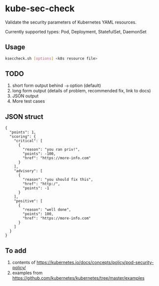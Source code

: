 # kube-sec-check

Validate the security parameters of Kubernetes YAML resources.

Currently supported types: Pod, Deployment, StatefulSet, DaemonSet

## Usage

```bash
kseccheck.sh [options] <k8s resource file>
```


## TODO

1. short form output behind `-o` option (default)
1. long form output (details of problem, recommended fix, link to docs)
1. JSON output
1. More test cases

## JSON struct

```
{
  "points": 1,
  "scoring": {
    "critical": [
      {
        "reason": "you ran priv!",
        "points": -100,
        "href": "https://more-info.com"
      }
    ],
    "advisory": [
      {
        "reason": "you should fix this",
        "href": "http:/",
        "points": -1
      }
    ],
    "positive": [
      {
        "reason": "well done",
        "points": 100,
        "href": "https://more-info.com"
      }
    ]
  }
}
```

## To add

1. contents of https://kubernetes.io/docs/concepts/policy/pod-security-policy/
1. examples from https://github.com/kubernetes/kubernetes/tree/master/examples
